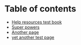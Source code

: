 # Table of contents

* [Help resources test book](README.md)
* [Super powers](super-powers.md)
* [Another page](untitled.md)
* [yet another test page](yet-another-test-page.md)

